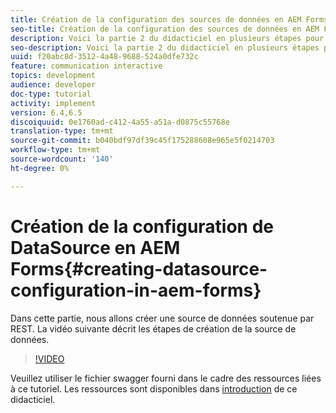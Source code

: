 ```yaml
---
title: Création de la configuration des sources de données en AEM Forms
seo-title: Création de la configuration des sources de données en AEM Forms
description: Voici la partie 2 du didacticiel en plusieurs étapes pour créer votre premier document de communications interactives. Dans cette partie, nous allons créer une source de données soutenue par REST.  La vidéo suivante décrit les étapes de création de la source de données.
seo-description: Voici la partie 2 du didacticiel en plusieurs étapes pour créer votre premier document de communications interactives. Dans cette partie, nous allons créer une source de données soutenue par REST.  La vidéo suivante décrit les étapes de création de la source de données.
uuid: f20abc8d-3512-4a48-9688-524a0dfe732c
feature: communication interactive
topics: development
audience: developer
doc-type: tutorial
activity: implement
version: 6.4,6.5
discoiquuid: 0e1760ad-c412-4a55-a51a-d0875c55768e
translation-type: tm+mt
source-git-commit: b040bdf97df39c45f175288608e965e5f0214703
workflow-type: tm+mt
source-wordcount: '140'
ht-degree: 0%

---
```



# Création de la configuration de DataSource en AEM Forms{#creating-datasource-configuration-in-aem-forms}

Dans cette partie, nous allons créer une source de données soutenue par REST.  La vidéo suivante décrit les étapes de création de la source de données.

>[!VIDEO](https://video.tv.adobe.com/v/22344/?quality=9&learn=on)

Veuillez utiliser le fichier swagger fourni dans le cadre des ressources liées à ce tutoriel. Les ressources sont disponibles dans [introduction](introduction.md) de ce didacticiel.
